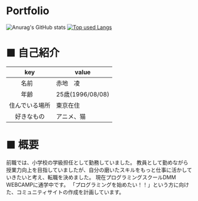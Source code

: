 # Portfolio
![Anurag's GitHub stats](https://github-readme-stats.vercel.app/api?username=akachiryo&show_icons=true&theme=dark)  [![Top used Langs](https://github-readme-stats.vercel.app/api/top-langs/?username=akachiryo&layout=compact&theme=tokyonight)](https://github.com/ユーザ名/)
# ■ 自己紹介
|key|value|
| ------------- | ------------- |
|　　名前　|赤地　凌|
|　　年齢|25歳(1996/08/08)|
|住んでいる場所|東京在住|
|　好きなもの|アニメ、猫|

# ■ 概要
前職では、小学校の学級担任として勤務していました。
教員として勤めながら授業力向上を目指していましたが、自分の磨いたスキルをもっと仕事に活かしていきたいと考え、転職を決めました。
現在プログラミングスクールDMM WEBCAMPに通学中です。
「プログラミングを始めたい！！」という方に向けた、コミュニティサイトの作成を計画しています。
